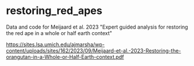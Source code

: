 # restoring_red_apes
Data and code for Meijaard et al. 2023 "Expert guided analysis for restoring the red ape in a whole or half earth context"

https://sites.lsa.umich.edu/ajmarsha/wp-content/uploads/sites/162/2023/09/Meijaard-et-al.-2023-Restoring-the-orangutan-in-a-Whole-or-Half-Earth-context.pdf
